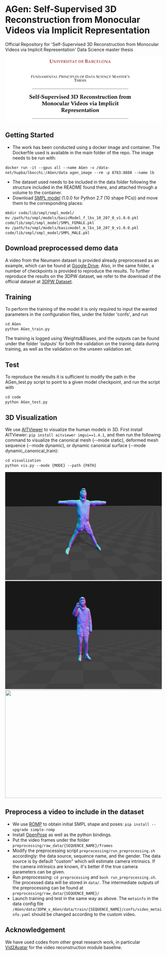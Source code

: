 # AGen: Self-Supervised 3D Reconstruction from Monocular Videos via Implicit Representation


Official Repository for 'Self-Supervised 3D Reconstruction from Monocular Videos via Implicit Representation' Data Science master thesis

<img src="assets/copertina.png"/> 

## Getting Started
* The work has been conducted using a docker image and container. The Dockerfile used is available in the main folder of the repo. The image needs to be run with: 
```
docker run -it --gpus all --name AGen -v /data-net/hupba/lbocchi:/AGen/data agen_image --rm -p 8763:8888 --name lb
```
* The dataset used needs to be included in the data folder following the structure included in the README found there, and attached through a volume to the container. 
* Download [SMPL model](https://smpl.is.tue.mpg.de/download.php) (1.0.0 for Python 2.7 (10 shape PCs)) and move them to the corresponding places:
```
mkdir code/lib/smpl/smpl_model/
mv /path/to/smpl/models/basicModel_f_lbs_10_207_0_v1.0.0.pkl code/lib/smpl/smpl_model/SMPL_FEMALE.pkl
mv /path/to/smpl/models/basicmodel_m_lbs_10_207_0_v1.0.0.pkl code/lib/smpl/smpl_model/SMPL_MALE.pkl
```
## Download preprocessed demo data
A video from the Neumann dataset is provided already preprocessed as an example, which can be found at [Google Drive](https://drive.google.com/drive/folders/1nKyawEA9E7OyXuGmdVzBKyCwS8ashGHJ?usp=drive_link). Also, in the same folder, a number of checkpoints is provided to reproduce the results. To further reproduce the results on the 3DPW dataset, we refer to the download of the official dataset at [3DPW Dataset](https://virtualhumans.mpi-inf.mpg.de/3DPW/).

## Training
To perform the training of the model it is only required to input the wanted parameters in the configuration files, under the folder 'confs', and run
```
cd AGen
python AGen_train.py
```
The training is logged using Weights&Biases, and the outputs can be found under the folder 'outputs' for both the validation on the training data during training, as well as the validation on the unseen validation set.
## Test
To reproduce the results it is sufficient to modify the path in the AGen_test.py script to point to a given model checkpoint, and run the script with 
```
cd code
python AGen_test.py
```
## 3D Visualization
We use [AITViewer](https://github.com/eth-ait/aitviewer) to visualize the human models in 3D. First install AITViewer: `pip install aitviewer imgui==1.4.1`, and then run the following command to visualize the canonical mesh (--mode static), deformed mesh sequence (--mode dynamic), or dynamic canonical surface (--mode dynamic_canonical_train):
```
cd visualization 
python vis.py --mode {MODE} --path {PATH}
```
<p align="center">
  <img src="assets/canonical_train_vis.gif" width="623" height="346"/>
  <img src="assets/dynamic_vis.gif" width="623" height="346"/> 
  <img src="assets/canonical_vis.gif" width="623" height="346"/>
</p>

## Preprocess a video to include in the dataset
* We use [ROMP](https://github.com/Arthur151/ROMP#installation) to obtain initial SMPL shape and poses: `pip install --upgrade simple-romp`
* Install [OpenPose](https://github.com/CMU-Perceptual-Computing-Lab/openpose/blob/master/doc/installation/0_index.md) as well as the python bindings.
* Put the video frames under the folder `preprocessing/raw_data/{SEQUENCE_NAME}/frames`
* Modify the preprocessing script `preprocessing/run_preprocessing.sh` accordingly: the data source, sequence name, and the gender. The data source is by default "custom" which will estimate camera intrinsics. If the camera intrinsics are known, it's better if the true camera parameters can be given.
* Run preprocessing: `cd preprocessing` and `bash run_preprocessing.sh`. The processed data will be stored in `data/`. The intermediate outputs of the preprocessing can be found at `preprocessing/raw_data/{SEQUENCE_NAME}/`
* Launch training and test in the same way as above. The `metainfo` in the data config file `/AGen/data/3DPW_x_AGen/data/train/{SEQUENCE_NAME}/confs/video_metainfo.yaml` should be changed according to the custom video.

## Acknowledgement
We have used codes from other great research work, in particular [Vid2Avatar](https://github.com/MoyGcc/vid2avatar) for the video reconstruction module baseline.